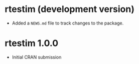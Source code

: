 # rtestim (development version)

* Added a `NEWS.md` file to track changes to the package.

# rtestim 1.0.0

* Initial CRAN submission
